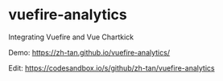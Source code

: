 # vuefire-analytics
Integrating Vuefire and Vue Chartkick

Demo: https://zh-tan.github.io/vuefire-analytics/

Edit: https://codesandbox.io/s/github/zh-tan/vuefire-analytics

